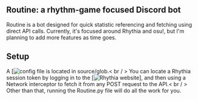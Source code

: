 ## Routine: a rhythm-game focused Discord bot

Routine is a bot designed for quick statistic referencing and fetching using direct API calls.
Currently, it's focused around Rhythia and osu!, but I'm planning to add more features as time goes.

## Setup
A [![config file](https://github.com/x2corp/Routine/blob/main/source/glob/config-example.yml) is located in source/glob.< br / >
You can locate a Rhythia session token by logging in to the [![Rhythia website](https://rhythia.com)], and then using a Network interceptor to fetch it from any POST request to the API.< br / >
Other than that, running the Routine.py file will do all the work for you.  
